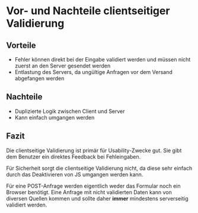# Vor- und Nachteile clientseitiger Validierung

## Vorteile

* Fehler können direkt bei der Eingabe validiert werden und müssen nicht zuerst an den Server gesendet werden
* Entlastung des Servers, da ungültige Anfragen vor dem Versand abgefangen werden

## Nachteile

* Duplizierte Logik zwischen Client und Server
* Kann einfach umgangen werden

## Fazit

Die clientseitige Validierung ist primär für Usability-Zwecke gut. Sie gibt dem Benutzer ein direktes Feedback bei Fehleingaben.

Für Sicherheit sorgt die clientseitige Validierung nicht, da diese sehr einfach durch das Deaktivieren von JS umgangen werden kann.

Für eine POST-Anfrage werden eigentlich weder das Formular noch ein Browser benötigt. Eine Anfrage mit nicht validierten Daten kann von diversen Quellen kommen und sollte daher **immer** mindestens serverseitig validiert werden.
